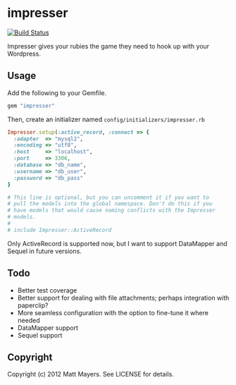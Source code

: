 # impresser

[![Build Status](https://secure.travis-ci.org/majormajors/impresser.png)](http://travis-ci.org/majormajors/impresser)

Impresser gives your rubies the game they need to hook up with your Wordpress.

## Usage

Add the following to your Gemfile.

```ruby
gem "impresser"
```

Then, create an initializer named `config/initializers/impresser.rb`

```ruby
Impresser.setup(:active_record, :connect => {
  :adapter  => "mysql2",
  :encoding => "utf8",
  :host     => "localhost",
  :port     => 3306,
  :database => "db_name",
  :username => "db_user",
  :password => "db_pass"
}

# This line is optional, but you can uncomment it if you want to
# pull the models into the global namespace. Don't do this if you
# have models that would cause naming conflicts with the Impresser
# models.
#
# include Impresser::ActiveRecord
```

Only ActiveRecord is supported now, but I want to support DataMapper and Sequel in future versions.

## Todo

* Better test coverage
* Better support for dealing with file attachments; perhaps integration with paperclip?
* More seamless configuration with the option to fine-tune it where needed
* DataMapper support
* Sequel support

## Copyright

Copyright (c) 2012 Matt Mayers. See LICENSE for details.
